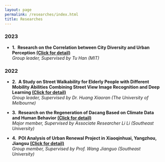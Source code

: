 ```yaml
---
layout: page
permalink: /researches/index.html
title: Researches
---
```



### 2023

- **1.&nbsp; Research on the Correlation between City Diversity and Urban Perception [(Click for detail)](https://ariachenyinan.github.io/researches/1)**
  <br>
  *Group leader, Supervised by Tu Han (MIT)*

### 2022

- **2.&nbsp; A Study on Street Walkability for Elderly People with Different Mobility Abilities Combining Street View Image Recognition and Deep Learning [(Click for detail)](https://ariachenyinan.github.io/researches/2)**
  <br>
  *Group leader, Supervised by Dr. Huang Xiaoran (The University of Melbourne)*

- **3.&nbsp; Research on the Regeneration of Dacang Based on Climate Data and Human Behavior [(Click for detail)](https://ariachenyinan.github.io/researches/3)**
  <br>
  *Major member, Supervised by Associate Researcher Li Li (Southeast University)*

- **4.&nbsp; POI Analysis of Urban Renewal Project in Xiaoqinhuai, Yangzhou, Jiangsu [(Click for detail)](https://ariachenyinan.github.io/researches/4)**
  <br>
  *Group member, Supervised by Prof. Wang Jianguo (Southeast University)*

<br>

